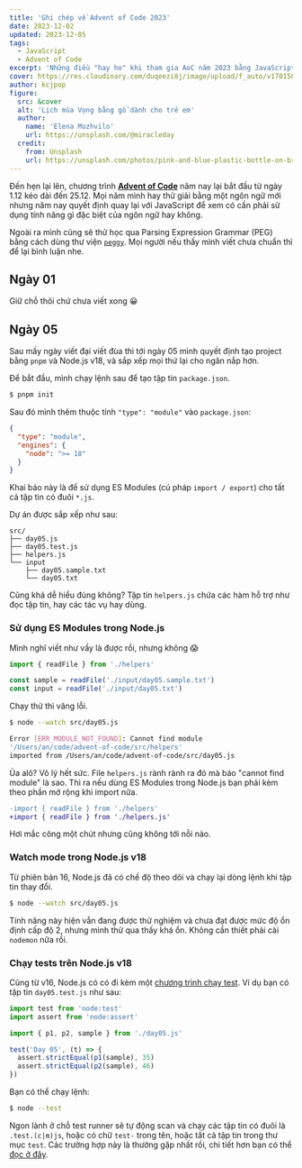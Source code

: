 ```yaml
---
title: 'Ghi chép về Advent of Code 2023'
date: 2023-12-02
updated: 2023-12-05
tags:
  - JavaScript
  - Advent of Code
excerpt: 'Những điều "hay ho" khi tham gia AoC năm 2023 bằng JavaScript'
cover: https://res.cloudinary.com/duqeezi8j/image/upload/f_auto/v1701506775/ehkoo/photo-1606482512375-f18fa35048c6.jpg
author: kcjpop
figure:
  src: &cover
  alt: 'Lịch mùa Vọng bằng gỗ dành cho trẻ em'
  author:
    name: 'Elena Mozhvilo'
    url: https://unsplash.com/@miracleday
  credit:
    from: Unsplash
    url: https://unsplash.com/photos/pink-and-blue-plastic-bottle-on-brown-wooden-table-CwIOnANQW-A
---
```


Đến hẹn lại lên, chương trình [**Advent of Code**](https://adventofcode.com/2023) năm nay lại bắt đầu từ ngày 1.12 kéo dài đến 25.12. Mọi năm mình hay thử giải bằng một ngôn ngữ mới nhưng năm nay quyết định quay lại với JavaScript để xem có cần phải sử dụng tính năng gì đặc biệt của ngôn ngữ hay không.

Ngoài ra mình cũng sẽ thử học qua Parsing Expression Grammar (PEG) bằng cách dùng thư viện [`peggy`](https://peggyjs.org/). Mọi người nếu thấy mình viết chưa chuẩn thì để lại bình luận nhe.

## Ngày 01

Giữ chỗ thôi chứ chưa viết xong 😀

## Ngày 05

Sau mấy ngày viết đại viết đùa thì tới ngày 05 mình quyết định tạo project bằng `pnpm` và Node.js v18, và sắp xếp mọi thứ lại cho ngăn nắp hơn.

Để bắt đầu, mình chạy lệnh sau để tạo tập tin `package.json`.

```bash
$ pnpm init
```

Sau đó mình thêm thuộc tính `"type": "module"` vào `package.json`:

```json
{
  "type": "module",
  "engines": {
    "node": ">= 18"
  }
}
```

Khai báo này là để sử dụng ES Modules (cú pháp `import / export`) cho tất cả tập tin có đuôi `*.js`.

Dự án được sắp xếp như sau:

```
src/
├── day05.js
├── day05.test.js
├── helpers.js
└── input
    ├── day05.sample.txt
    └── day05.txt
```

Cũng khá dễ hiểu đúng không? Tập tin `helpers.js` chứa các hàm hỗ trợ như đọc tập tin, hay các tác vụ hay dùng.

### Sử dụng ES Modules trong Node.js

Mình nghĩ viết như vầy là được rồi, nhưng không 😱

```js
import { readFile } from './helpers'

const sample = readFile('./input/day05.sample.txt')
const input = readFile('./input/day05.txt')
```

Chạy thử thì văng lỗi.

```bash
$ node --watch src/day05.js

Error [ERR_MODULE_NOT_FOUND]: Cannot find module
'/Users/an/code/advent-of-code/src/helpers'
imported from /Users/an/code/advent-of-code/src/day05.js
```

Ủa alô? Vô lý hết sức. File `helpers.js` rành rành ra đó mà báo "cannot find module" là sao. Thì ra nếu dùng ES Modules trong Node.js bạn phải kèm theo phần mở rộng khi import nữa.

```diff
-import { readFile } from './helpers'
+import { readFile } from './helpers.js'
```

Hơi mắc công một chút nhưng cũng không tới nỗi nào.

### Watch mode trong Node.js v18

Từ phiên bản 16, Node.js đã có chế độ theo dõi và chạy lại dòng lệnh khi tập tin thay đổi.

```bash
$ node --watch src/day05.js
```

Tính năng này hiện vẫn đang được thử nghiệm và chưa đạt được mức độ ổn định cấp độ 2, nhưng mình thử qua thấy khá ổn. Không cần thiết phải cài `nodemon` nữa rồi.

### Chạy tests trên Node.js v18

Cũng từ v16, Node.js có có đi kèm một [chương trình chạy test](https://nodejs.org/docs/latest-v18.x/api/test.html#test-runner). Ví dụ bạn có tập tin `day05.test.js` như sau:

```js
import test from 'node:test'
import assert from 'node:assert'

import { p1, p2, sample } from './day05.js'

test('Day 05', (t) => {
  assert.strictEqual(p1(sample), 35)
  assert.strictEqual(p2(sample), 46)
})
```

Bạn có thể chạy lệnh:

```bash
$ node --test
```

Ngon lành ở chỗ test runner sẽ tự động scan và chạy các tập tin có đuôi là `.test.(c|m)js`, hoặc có chữ `test-` trong tên, hoặc tất cả tập tin trong thư mục `test`. Các trường hợp này là thường gặp nhất rồi, chi tiết hơn bạn có thể [đọc ở đây](https://nodejs.org/docs/latest-v18.x/api/test.html#test-runner-execution-model).
